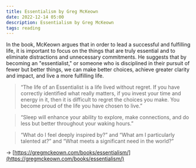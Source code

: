 ```yaml
---
title: Essentialism by Greg McKeown
date: 2022-12-14 05:00
description: Essentialism by Greg McKeown
tags: reading
---
```


In the book, McKeown argues that in order to lead a successful and fulfilling life, it is important to focus on the things that are truly essential and to eliminate distractions and unnecessary commitments. He suggests that by becoming an "essentialist," or someone who is disciplined in their pursuit of fewer but better things, we can make better choices, achieve greater clarity and impact, and live a more fulfilling life.

> “The life of an Essentialist is a life lived without regret. If you have correctly identified what really matters, if you invest your time and energy in it, then it is difficult to regret the choices you make. You become proud of the life you have chosen to live.” 

> “Sleep will enhance your ability to explore, make connections, and do less but better throughout your waking hours.” 

> “What do I feel deeply inspired by?” and “What am I particularly talented at?” and “What meets a significant need in the world?” 

→ [https://gregmckeown.com/books/essentialism/](https://gregmckeown.com/books/essentialism/)
